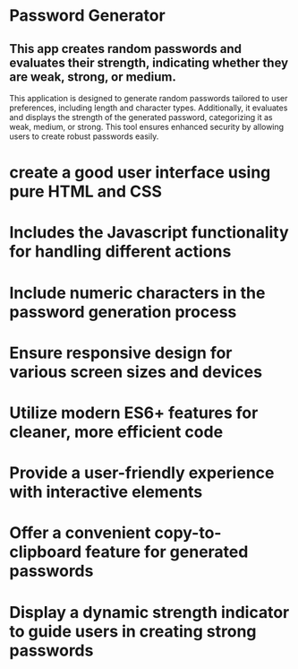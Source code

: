 # Password Generator

## This app creates random passwords and evaluates their strength, indicating whether they are weak, strong, or medium.

This application is designed to generate random passwords tailored to user preferences, including length and character types. Additionally, it evaluates and displays the strength of the generated password, categorizing it as weak, medium, or strong. This tool ensures enhanced security by allowing users to create robust passwords easily.
 
# create a good user interface using pure HTML and CSS
# Includes the Javascript functionality for handling different actions 
# Include numeric characters in the password generation process
# Ensure responsive design for various screen sizes and devices
# Utilize modern ES6+ features for cleaner, more efficient code
# Provide a user-friendly experience with interactive elements
# Offer a convenient copy-to-clipboard feature for generated passwords
# Display a dynamic strength indicator to guide users in creating strong passwords

